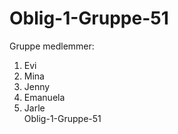 # Oblig-1-Gruppe-51
Gruppe medlemmer:
<ol>
  <li>Evi</li>
  <li>Mina</li>
  <li>Jenny</li>
  <li>Emanuela</li>
  <li>Jarle</li>
Oblig-1-Gruppe-51
